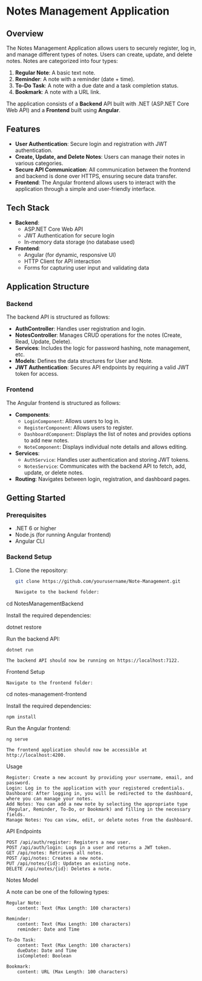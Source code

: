 # Notes Management Application

## Overview
The Notes Management Application allows users to securely register, log in, and manage different types of notes. Users can create, update, and delete notes. Notes are categorized into four types:

1. **Regular Note**: A basic text note.
2. **Reminder**: A note with a reminder (date + time).
3. **To-Do Task**: A note with a due date and a task completion status.
4. **Bookmark**: A note with a URL link.

The application consists of a **Backend** API built with .NET (ASP.NET Core Web API) and a **Frontend** built using **Angular**.

## Features
- **User Authentication**: Secure login and registration with JWT authentication.
- **Create, Update, and Delete Notes**: Users can manage their notes in various categories.
- **Secure API Communication**: All communication between the frontend and backend is done over HTTPS, ensuring secure data transfer.
- **Frontend**: The Angular frontend allows users to interact with the application through a simple and user-friendly interface.

## Tech Stack
- **Backend**:
  - ASP.NET Core Web API
  - JWT Authentication for secure login
  - In-memory data storage (no database used)
- **Frontend**:
  - Angular (for dynamic, responsive UI)
  - HTTP Client for API interaction
  - Forms for capturing user input and validating data

## Application Structure

### Backend
The backend API is structured as follows:
- **AuthController**: Handles user registration and login.
- **NotesController**: Manages CRUD operations for the notes (Create, Read, Update, Delete).
- **Services**: Includes the logic for password hashing, note management, etc.
- **Models**: Defines the data structures for User and Note.
- **JWT Authentication**: Secures API endpoints by requiring a valid JWT token for access.

### Frontend
The Angular frontend is structured as follows:
- **Components**:
  - `LoginComponent`: Allows users to log in.
  - `RegisterComponent`: Allows users to register.
  - `DashboardComponent`: Displays the list of notes and provides options to add new notes.
  - `NoteComponent`: Displays individual note details and allows editing.
- **Services**:
  - `AuthService`: Handles user authentication and storing JWT tokens.
  - `NotesService`: Communicates with the backend API to fetch, add, update, or delete notes.
- **Routing**: Navigates between login, registration, and dashboard pages.
  
## Getting Started

### Prerequisites

- .NET 6 or higher
- Node.js (for running Angular frontend)
- Angular CLI

### Backend Setup

1. Clone the repository:
   ```bash
   git clone https://github.com/yourusername/Note-Management.git

   Navigate to the backend folder:

cd NotesManagementBackend

Install the required dependencies:

dotnet restore

Run the backend API:

    dotnet run

    The backend API should now be running on https://localhost:7122.

Frontend Setup

    Navigate to the frontend folder:

cd notes-management-frontend

Install the required dependencies:

    npm install


Run the Angular frontend:

    ng serve

    The frontend application should now be accessible at http://localhost:4200.

Usage

    Register: Create a new account by providing your username, email, and password.
    Login: Log in to the application with your registered credentials.
    Dashboard: After logging in, you will be redirected to the dashboard, where you can manage your notes.
    Add Notes: You can add a new note by selecting the appropriate type (Regular, Reminder, To-Do, or Bookmark) and filling in the necessary fields.
    Manage Notes: You can view, edit, or delete notes from the dashboard.

API Endpoints

    POST /api/auth/register: Registers a new user.
    POST /api/auth/login: Logs in a user and returns a JWT token.
    GET /api/notes: Retrieves all notes.
    POST /api/notes: Creates a new note.
    PUT /api/notes/{id}: Updates an existing note.
    DELETE /api/notes/{id}: Deletes a note.

Notes Model

A note can be one of the following types:

    Regular Note:
        content: Text (Max Length: 100 characters)

    Reminder:
        content: Text (Max Length: 100 characters)
        reminder: Date and Time

    To-Do Task:
        content: Text (Max Length: 100 characters)
        dueDate: Date and Time
        isCompleted: Boolean

    Bookmark:
        content: URL (Max Length: 100 characters)
